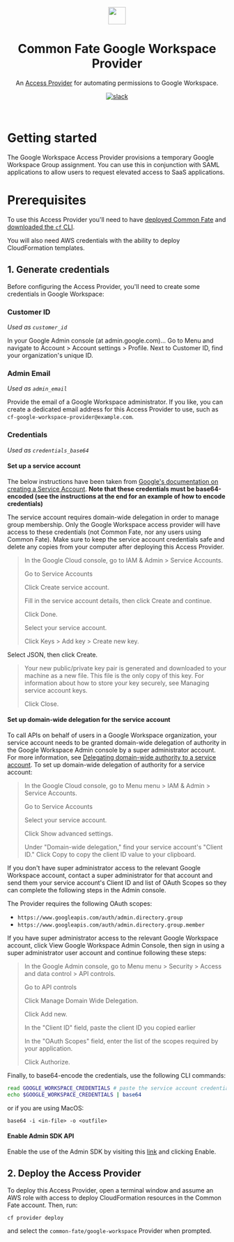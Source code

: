 <p align="center"><img src="https://static.commonfate.io/logos/commonfate/screen/light_purple/common_fate_logo_light_purple.svg" height="40" /></p>

<h1 align="center">Common Fate Google Workspace Provider</h1>

<p align="center">An <a href="https://docs.commonfate.io/common-fate/providers/providers">Access Provider</a> for automating permissions to Google Workspace.</p>

<p align="center">
<a align="center"  href="https://join.slack.com/t/commonfatecommunity/shared_invite/zt-q4m96ypu-_gYlRWD3k5rIsaSsqP7QMg"><img src="https://img.shields.io/badge/slack-commonfate-1F72FE.svg?logo=slack" alt="slack" /></a>
</p>
<br/>

# Getting started

The Google Workspace Access Provider provisions a temporary Google Workspace Group assignment. You can use this in conjunction with SAML applications to allow users to request elevated access to SaaS applications.

# Prerequisites

To use this Access Provider you'll need to have [deployed Common Fate](https://docs.commonfate.io/common-fate/next/deploying-common-fate/deploying-common-fate) and [downloaded the `cf` CLI](https://docs.commonfate.io/common-fate/next/providers/setup).

You will also need AWS credentials with the ability to deploy CloudFormation templates.

## 1. Generate credentials

Before configuring the Access Provider, you'll need to create some credentials in Google Workspace:

### Customer ID

_Used as `customer_id`_

In your Google Admin console (at admin.google.com)...
Go to Menu and navigate to Account > Account settings > Profile.
Next to Customer ID, find your organization's unique ID.

### Admin Email

_Used as `admin_email`_

Provide the email of a Google Workspace administrator. If you like, you can create a dedicated email address for this Access Provider to use, such as `cf-google-workspace-provider@example.com`.

### Credentials

_Used as `credentials_base64`_

#### Set up a service account
The below instructions have been taken from [Google's documentation on creating a Service Account](https://developers.google.com/workspace/guides/create-credentials#service-account). **Note that these credentials must be base64-encoded (see the instructions at the end for an example of how to encode credentials)**

The service account requires domain-wide delegation in order to manage group membership. Only the Google Workspace access provider will have access to these credentials (not Common Fate, nor any users using Common Fate). Make sure to keep the service account credentials safe and delete any copies from your computer after deploying this Access Provider.

> In the Google Cloud console, go to IAM & Admin > Service Accounts.
>
>Go to Service Accounts
>
>Click Create service account.
>
>Fill in the service account details, then click Create and continue.
>
>Click Done.
>
>Select your service account.
>
>Click Keys > Add key > Create new key.
>
Select JSON, then click Create.
>
>Your new public/private key pair is generated and downloaded to your machine as a new file. This file is the only copy of this key. For information about how to store your key securely, see Managing service account keys.
>
>Click Close.
>

#### Set up domain-wide delegation for the service account
To call APIs on behalf of users in a Google Workspace organization, your service account needs to be granted domain-wide delegation of authority in the Google Workspace Admin console by a super administrator account. For more information, see [Delegating domain-wide authority to a service account](https://developers.google.com/identity/protocols/oauth2/service-account#delegatingauthority).
To set up domain-wide delegation of authority for a service account:

>In the Google Cloud console, go to Menu menu > IAM & Admin > Service Accounts.
>
>Go to Service Accounts
>
>Select your service account.
>
>Click Show advanced settings.
>
>Under "Domain-wide delegation," find your service account's "Client ID." Click Copy to copy the client ID value to your clipboard.
>

If you don't have super administrator access to the relevant Google Workspace account, contact a super administrator for that account and send them your service account's Client ID and list of OAuth Scopes so they can complete the following steps in the Admin console.

The Provider requires the following OAuth scopes:

- `https://www.googleapis.com/auth/admin.directory.group`
- `https://www.googleapis.com/auth/admin.directory.group.member`


If you have super administrator access to the relevant Google Workspace account, click View Google Workspace Admin Console, then sign in using a super administrator user account and continue following these steps:

>In the Google Admin console, go to Menu menu > Security > Access and data control > API controls.
>
>Go to API controls
>
>Click Manage Domain Wide Delegation.
>
>Click Add new.
>
>In the "Client ID" field, paste the client ID you copied earlier
>
>In the "OAuth Scopes" field, enter the list of the scopes required by your application.
>
>Click Authorize.
>

Finally, to base64-encode the credentials, use the following CLI commands:

```bash
read GOOGLE_WORKSPACE_CREDENTIALS # paste the service account credentials you downloaded earlier here
echo $GOOGLE_WORKSPACE_CREDENTIALS | base64
```

or if you are using MacOS: 
```
base64 -i <in-file> -o <outfile>
```

#### Enable Admin SDK API
Enable the use of the Admin SDK by visiting this [link](https://console.cloud.google.com/apis/library/admin.googleapis.com) and clicking Enable.


## 2. Deploy the Access Provider

To deploy this Access Provider, open a terminal window and assume an AWS role with access to deploy CloudFormation resources in the Common Fate account. Then, run:

```
cf provider deploy
```

and select the `common-fate/google-workspace` Provider when prompted.